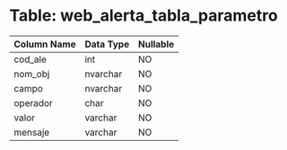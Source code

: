 # Table: web_alerta_tabla_parametro

| Column Name | Data Type | Nullable |
|-------------|-----------|----------|
| cod_ale | int | NO |
| nom_obj | nvarchar | NO |
| campo | nvarchar | NO |
| operador | char | NO |
| valor | varchar | NO |
| mensaje | varchar | NO |
